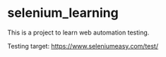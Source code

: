 # selenium_learning
This is a project to learn web automation testing.

Testing target: 
https://www.seleniumeasy.com/test/